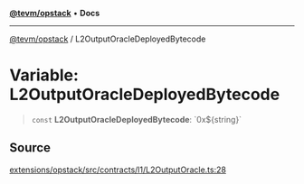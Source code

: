 [**@tevm/opstack**](../README.md) • **Docs**

***

[@tevm/opstack](../globals.md) / L2OutputOracleDeployedBytecode

# Variable: L2OutputOracleDeployedBytecode

> `const` **L2OutputOracleDeployedBytecode**: \`0x$\{string\}\`

## Source

[extensions/opstack/src/contracts/l1/L2OutputOracle.ts:28](https://github.com/evmts/tevm-monorepo/blob/main/extensions/opstack/src/contracts/l1/L2OutputOracle.ts#L28)
